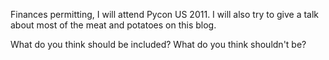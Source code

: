 <!--
.. title: Pycon US talk
.. date: 2010/10/13 13:37
.. slug: pycon-us-talk
.. link:
.. description:
.. tags: 
-->

Finances permitting, I will attend Pycon US 2011. I will also try to give a talk about most of the meat and potatoes on this blog.<p /><div>What do you think should be included? What do you think shouldn&#39;t be?</div>
